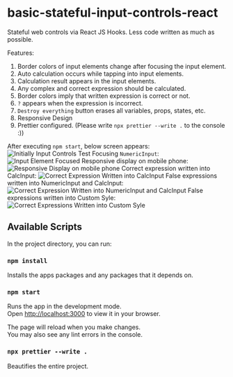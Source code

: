 # basic-stateful-input-controls-react

Stateful web controls via React JS Hooks. Less code written as much as possible.

Features:
1. Border colors of input elements change after focusing the input element.
2. Auto calculation occurs while tapping into input elements.
3. Calculation result appears in the input elements.
4. Any complex and correct expression should be calculated.
5. Border colors imply that written expression is correct or not.
6. `?` appears when the expression is incorrect.
7. `Destroy everything` button erases all variables, props, states, etc.
8. Responsive Design
9. Prettier configured. (Please write `npx prettier --write .` to the console :))

After executing `npm start`, below screen appears:  
<img alt="Initially Input Controls Test" src="./img/initially_input_controls_test.png" />
Focusing `NumericInput`:
<img alt="Input Element Focused" src="./img/input_element_focused.png" />
Responsive display on mobile phone:
<img alt="Responsive Display on mobile phone" src="./img/responsive_display_on_mobile_phone.png" />
Correct expression written into CalcInput:
<img alt="Correct Expression Written into CalcInput" src="./img/correct_expression_written_into_calcinput.png" />
False expressions written into NumericInput and CalcInput:
<img alt="Correct Expression Written into NumericInput and CalcInput" src="./img/false_expressions_written_into_numericinput_calcinput.png" />
False expressions written into Custom Syle:
<img alt="Correct Expressions Written into Custom Syle" src="./img/correct_expressions_written_into_custom_style.png" />

## Available Scripts

In the project directory, you can run:

### `npm install`

Installs the apps packages and any packages that it depends on.

### `npm start`

Runs the app in the development mode.\
Open [http://localhost:3000](http://localhost:3000) to view it in your browser.

The page will reload when you make changes.\
You may also see any lint errors in the console.

### `npx prettier --write .`

Beautifies the entire project.